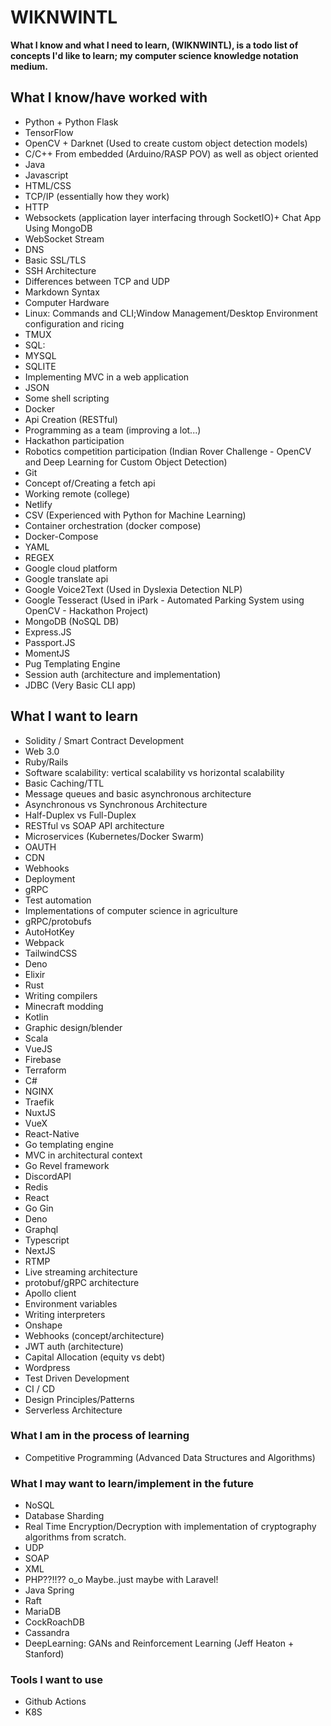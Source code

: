 # WIKNWINTL

**What I know and what I need to learn, (WIKNWINTL), is a todo list of concepts I'd like to learn; my computer science knowledge notation medium.**

## What I know/have worked with

  - Python + Python Flask
  - TensorFlow
  - OpenCV + Darknet (Used to create custom object detection models)
  - C/C++ From embedded (Arduino/RASP POV) as well as object oriented
  - Java
  - Javascript
  - HTML/CSS
  - TCP/IP (essentially how they work)
  - HTTP 
  - Websockets (application layer interfacing through SocketIO)+ Chat App Using MongoDB
  - WebSocket Stream
  - DNS 
  - Basic SSL/TLS
  - SSH Architecture
  - Differences between TCP and UDP
  - Markdown Syntax
  - Computer Hardware
  - Linux: Commands and CLI;Window Management/Desktop Environment configuration and ricing
  - TMUX
  - SQL:
  - MYSQL
  - SQLITE  
  - Implementing MVC in a web application
  - JSON
  - Some shell scripting
  - Docker
  - Api Creation (RESTful)
  - Programming as a team (improving a lot...)
  - Hackathon participation
  - Robotics competition participation (Indian Rover Challenge - OpenCV and Deep Learning for Custom Object Detection)
  - Git
  - Concept of/Creating a fetch api
  - Working remote (college)
  - Netlify
  - CSV (Experienced with Python for Machine Learning)
  - Container orchestration (docker compose)
  - Docker-Compose  
  - YAML
  - REGEX
  - Google cloud platform
  - Google translate api
  - Google Voice2Text (Used in Dyslexia Detection NLP)
  - Google Tesseract (Used in iPark - Automated Parking System using OpenCV - Hackathon Project)
  - MongoDB (NoSQL DB)
  - Express.JS
  - Passport.JS
  - MomentJS
  - Pug Templating Engine
  - Session auth (architecture and implementation)
  - JDBC (Very Basic CLI app)
  
## What I want to learn

  - Solidity / Smart Contract Development
  - Web 3.0
  - Ruby/Rails
  - Software scalability: vertical scalability vs horizontal scalability
  - Basic Caching/TTL
  - Message queues and basic asynchronous architecture
  - Asynchronous vs Synchronous Architecture
  - Half-Duplex vs Full-Duplex
  - RESTful vs SOAP API architecture
  - Microservices (Kubernetes/Docker Swarm)
  - OAUTH
  - CDN
  - Webhooks
  - Deployment
  - gRPC
  - Test automation
  - Implementations of computer science in agriculture
  - gRPC/protobufs
  - AutoHotKey
  - Webpack
  - TailwindCSS
  - Deno
  - Elixir
  - Rust
  - Writing compilers
  - Minecraft modding
  - Kotlin
  - Graphic design/blender
  - Scala
  - VueJS
  - Firebase
  - Terraform
  - C#
  - NGINX
  - Traefik
  - NuxtJS
  - VueX
  - React-Native
  - Go templating engine
  - MVC in architectural context
  - Go Revel framework
  - DiscordAPI
  - Redis 
  - React
  - Go Gin
  - Deno 
  - Graphql
  - Typescript
  - NextJS
  - RTMP
  - Live streaming architecture
  - protobuf/gRPC architecture
  - Apollo client
  - Environment variables
  - Writing interpreters
  - Onshape
  - Webhooks (concept/architecture)
  - JWT auth (architecture)
  - Capital Allocation (equity vs debt)
  - Wordpress
  - Test Driven Development
  - CI / CD
  - Design Principles/Patterns
  - Serverless Architecture
  
### What I am in the process of learning

  - Competitive Programming (Advanced Data Structures and Algorithms)
 
### What I may want to learn/implement in the future

  - NoSQL
  - Database Sharding
  - Real Time Encryption/Decryption with implementation of cryptography algorithms from scratch.
  - UDP
  - SOAP
  - XML
  - PHP??!!?? o_o Maybe..just maybe with Laravel!
  - Java Spring
  - Raft
  - MariaDB
  - CockRoachDB
  - Cassandra
  - DeepLearning: GANs and Reinforcement Learning (Jeff Heaton + Stanford)
  
### Tools I want to use

  - Github Actions
  - K8S
